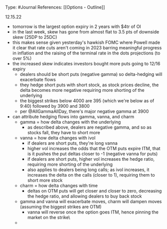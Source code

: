 Type: #Journal 
References: [[Options - Outline]]

12.15.22
- tomorrow is the largest option expiry in 2 years with $4tr of OI
- in the last week, skew has gone from almost flat to 3.5 pts of downside skew (25DP to 25DC)
- this makes sense given yesterday's hawkish FOMC where Powell made it clear that rate cuts aren't coming in 2023 barring meaningful progress in inflation and the raising of the terminal rate in the dots projections (to over 5%)
- the increased skew indicates investors bought more puts going to 12/16 expiry
	- dealers should be short puts (negative gamma) so delta-hedging will exacerbate flows
	- they hedge short puts with short stock, as stock prices decline, the delta becomes more negative requiring more shorting of the underlying
	- the biggest strikes below 4000 are 395 (which we're below as of 9:40) followed by 3900 and 3800
	- per @AllGammaAllDay, there's major negative gamma at 3900
- can attribute hedging flows into gamma, vanna, and charm
	- gamma = how delta changes with the underlying
		- as described above, dealers are negative gamma, and so as stocks fall, they have to short more
	- vanna = how delta changes with ivol
		- if dealers are short puts, they're long vanna
		- higher vol increases the odds that the OTM puts expire ITM, that is it pushes the put deltas closer to -1 (negative vanna for puts)
		- if dealers are short puts, higher vol increases the hedge ratio, requiring more shorting of the underlying 
		- also applies to dealers being long calls; as ivol increases, it increases the delta on the calls (closer to 1), requiring them to short more stock
	- charm = how delta changes with time
		- deltas on OTM puts will get closer and closer to zero, decreasing the hedge ratio, and allowing dealers to buy back stock 
	- gamma and vanna will exacerbate moves, charm will dampen moves (assuming the biggest strikes are OTM)
		- vanna will reverse once the option goes ITM, hence pinning the market on the strike\
	- 